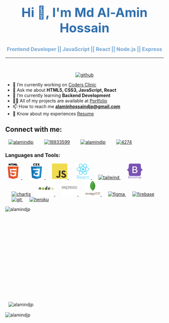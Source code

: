<h2 align="center" style="color: #2F70AF; font-size: 40px; font-weight: bold;">Hi 👋, I'm <span style="color: #2F70AF; font-weight: semibold;">Md Al-Amin Hossain</span></h2>
<h3 align="center" style="color: #72a5d3;">Frontend Developer || JavaScript || React || Node.js || Express</h3> <hr><br>

<p align="center"> <a href="https://github.com/ryo-ma/github-profile-trophy"><img src="https://github-profile-trophy.vercel.app/?username=alamindjp" alt="github" /></a> </p>

- 🔭 I’m currently working on [Coders Clinic](https://coders-clinic-fc76f.web.app/)
- 💬 Ask me about **HTML5, CSS3, JavaScript, React**
- 🌱 I’m currently learning **Backend Development**
- 👨‍💻 All of my projects are available at [Portfolio](https://alaminkushtia.netlify.app)
- 📫 How to reach me **alaminhossaindjp@gmail.com**
- 📄 Know about my experiences [Resume](https://drive.google.com/file/d/16BMlIPWTVTRVR_CLvM3R8EawzAJgCvLD/view?usp=sharing)
<h2 align="left">Connect with me:</h2>
<p align="left">
    <a href="https://linkedin.com/in/alamindjp" style="padding: 10px;" target="_blank">
        <img align="center" src="https://raw.githubusercontent.com/rahuldkjain/github-profile-readme-generator/master/src/images/icons/Social/linked-in-alt.svg" alt="alamindjp" height="30" width="40" /></a>
    <a href="https://stackoverflow.com/users/18933599" style="padding: 10px; margin-left: 10px" target="_blank">
        <img align="center" src="https://raw.githubusercontent.com/rahuldkjain/github-profile-readme-generator/master/src/images/icons/Social/stack-overflow.svg" alt="18933599" height="30" width="40" /></a>
    <a href="https://fb.com/alamindjp" style="padding: 10px; margin-left: 10px" target="_blank">
        <img align="center" src="https://raw.githubusercontent.com/rahuldkjain/github-profile-readme-generator/master/src/images/icons/Social/facebook.svg" alt="alamindjp" height="30" width="40" /></a>
    <a href="https://discord.gg/4274" style="padding: 10px; margin-left: 10px" target="_blank">
        <img align="center" src="https://raw.githubusercontent.com/rahuldkjain/github-profile-readme-generator/master/src/images/icons/Social/discord.svg" alt="4274" height="30" width="40" /></a>
</p>
<h3 align="left">Languages and Tools:</h3>
<p align="left"> 
    <a href="https://www.w3.org/html/" target="_blank" rel="noreferrer"> 
        <img src="https://raw.githubusercontent.com/devicons/devicon/master/icons/html5/html5-original-wordmark.svg" alt="html5" width="50" height="50" style=""/> </a> 
    <a href="https://www.w3schools.com/css/" target="_blank" rel="noreferrer" style="margin-left: 20px;"> 
        <img src="https://raw.githubusercontent.com/devicons/devicon/master/icons/css3/css3-original-wordmark.svg" alt="css3" width="50" height="50"/> </a> 
    <a href="https://developer.mozilla.org/en-US/docs/Web/JavaScript" target="_blank" rel="noreferrer" style="margin-left: 20px;"> 
        <img src="https://raw.githubusercontent.com/devicons/devicon/master/icons/javascript/javascript-original.svg" alt="javascript" width="50" height="50"/> </a>
    <a href="https://reactjs.org/" target="_blank" rel="noreferrer" style="margin-left: 20px;"> 
        <img src="https://raw.githubusercontent.com/devicons/devicon/master/icons/react/react-original-wordmark.svg" alt="react" width="50" height="50"/> </a>  
    <a href="https://tailwindcss.com/" target="_blank" rel="noreferrer" style="margin-left: 20px;"> 
        <img src="https://www.vectorlogo.zone/logos/tailwindcss/tailwindcss-icon.svg" alt="tailwind" width="50" height="50"/> </a>
    <a href="https://getbootstrap.com" target="_blank" rel="noreferrer" style="margin-left: 20px;">
        <img src="https://raw.githubusercontent.com/devicons/devicon/master/icons/bootstrap/bootstrap-plain-wordmark.svg" alt="bootstrap" width="50" height="50"/> </a> 
    <a href="https://www.chartjs.org" target="_blank" rel="noreferrer" style="margin-left: 20px;"> 
        <img src="https://www.chartjs.org/media/logo-title.svg" alt="chartjs" width="50" height="50"/></a> 
    <a href="https://nodejs.org" target="_blank" rel="noreferrer" style="margin-left: 20px;"> 
        <img src="https://raw.githubusercontent.com/devicons/devicon/master/icons/nodejs/nodejs-original-wordmark.svg" alt="nodejs" width="50" height="50"/> </a> 
    <a href="https://expressjs.com" target="_blank" rel="noreferrer" style="margin-left: 20px;"> 
        <img src="https://raw.githubusercontent.com/devicons/devicon/master/icons/express/express-original-wordmark.svg" alt="express" width="50" height="50"/> </a> 
    <a href="https://www.mongodb.com/" target="_blank" rel="noreferrer" style="margin-left: 20px;"> 
        <img src="https://raw.githubusercontent.com/devicons/devicon/master/icons/mongodb/mongodb-original-wordmark.svg" alt="mongodb" width="50" height="50"/> </a> 
    <a href="https://www.figma.com/" target="_blank" rel="noreferrer" style="margin-left: 20px;"> 
        <img src="https://www.vectorlogo.zone/logos/figma/figma-icon.svg" alt="figma" width="50" height="50"/> </a>
    <a href="https://firebase.google.com/" target="_blank" rel="noreferrer" style="margin-left: 20px;"> 
        <img src="https://www.vectorlogo.zone/logos/firebase/firebase-icon.svg" alt="firebase" width="50" height="50"/></a> 
    <a href="https://git-scm.com/" target="_blank" rel="noreferrer" style="margin-left: 20px;"> 
        <img src="https://www.vectorlogo.zone/logos/git-scm/git-scm-icon.svg" alt="git" width="50" height="50"/> </a> 
    <a href="https://heroku.com" target="_blank" rel="noreferrer" style="margin-left: 20px;"> 
        <img src="https://www.vectorlogo.zone/logos/heroku/heroku-icon.svg" alt="heroku" width="50" height="50"/> </a>
 </p>
<p>
    <img align="left" src="https://github-readme-stats.vercel.app/api/top-langs?username=alamindjp&show_icons=true&locale=en&layout=compact" height="300px" width="500px" alt="alamindjp" />
    <img align="center" src="https://github-readme-stats.vercel.app/api?username=alamindjp&show_icons=true&locale=en" height="300px" width="500px" style="margin-left: 10px" alt="alamindjp" />
</p>
<p style="width: 700px; margin: 0 auto; "><img align="center" src="https://github-readme-streak-stats.herokuapp.com/?user=alamindjp&" height="300px" width="600px" alt="alamindjp" /></p>

